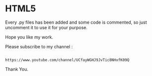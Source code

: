 # HTML5


Every .py files has been added and some code is commented, so just uncomment it to use it for your purpose.

Hope you like my work.

Please subscribe to my channel :

                      https://www.youtube.com/channel/UCfayWGHJ9JvTic8NHxfK09Q

Thank You.
